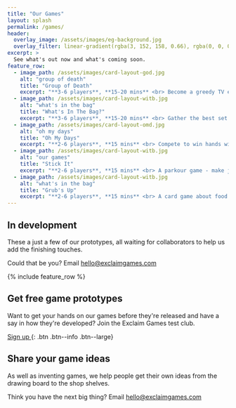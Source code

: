```yaml
---
title: "Our Games"
layout: splash
permalink: /games/
header:
  overlay_image: /assets/images/eg-background.jpg
  overlay_filter: linear-gradient(rgba(3, 152, 158, 0.66), rgba(0, 0, 0, 0.5))
excerpt: >
  See what's out now and what's coming soon.
feature_row:
  - image_path: /assets/images/card-layout-god.jpg
    alt: "group of death"
    title: "Group of Death"
    excerpt: "**3-6 players**, **15-20 mins** <br> Become a greedy TV exec, fighting to manipulate a football tournament draw so you get to show the biggest games."
  - image_path: /assets/images/card-layout-witb.jpg
    alt: "what's in the bag"
    title: "What's In The Bag?"
    excerpt: "**3-6 players**, **15-20 mins** <br> Gather the best set of golf clubs before the other players do. A hand building game with plenty of power-ups and penalties."
  - image_path: /assets/images/card-layout-omd.jpg
    alt: "oh my days"
    title: "Oh My Days"
    excerpt: "**2-6 players**, **15 mins** <br> Compete to win hands with cards based on days of the year. A strategic trick taking game with a unique blackjack-style twist."
  - image_path: /assets/images/card-layout-witb.jpg
    alt: "our games"
    title: "Stick It"
    excerpt: "**2-6 players**, **15 mins** <br> A parkour game - make jumps, stick landings and impress your pals."
  - image_path: /assets/images/card-layout-witb.jpg
    alt: "what's in the bag"
    title: "Grub's Up"
    excerpt: "**2-6 players**, **15 mins** <br> A card game about food reating recipe cards and ingredients."
---
```


## In development

These a just a few of our prototypes, all waiting for collaborators to help us add the finishing touches.

Could that be you? Email [hello@exclaimgames.com](mailto:hello@exclaimgames.com)

{% include feature_row %}

## Get free game prototypes

Want to get your hands on our games before they're released and have a say in how they're developed? Join the Exclaim Games test club.

[Sign up <i class="fa fa-angle-right"></i>](https://exclaimgames.beehiiv.com/subscribe){: .btn .btn--info .btn--large}

## Share your game ideas

As well as inventing games, we help people get their own ideas from the drawing board to the shop shelves.

Think you have the next big thing? Email [hello@exclaimgames.com](mailto:hello@exclaimgames.com)
